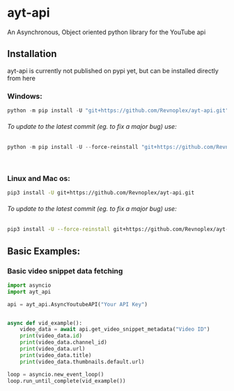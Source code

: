 # ayt-api
An Asynchronous, Object oriented python library for the YouTube api


## Installation

ayt-api is currently not published on pypi yet, but can be installed directly from here

### Windows:
```powershell
python -m pip install -U "git+https://github.com/Revnoplex/ayt-api.git"
```

###### To update to the latest commit (eg. to fix a major bug) use:
```powershell
python -m pip install -U --force-reinstall "git+https://github.com/Revnoplex/ayt-api.git"
```

 

### Linux and Mac os:
```bash
pip3 install -U git+https://github.com/Revnoplex/ayt-api.git
````


###### To update to the latest commit (eg. to fix a major bug) use:
```bash
pip3 install -U --force-reinstall git+https://github.com/Revnoplex/ayt-api.git
```


## Basic Examples:

### Basic video snippet data fetching
```python
import asyncio
import ayt_api

api = ayt_api.AsyncYoutubeAPI("Your API Key")


async def vid_example():
    video_data = await api.get_video_snippet_metadata("Video ID")
    print(video_data.id)
    print(video_data.channel_id)
    print(video_data.url)
    print(video_data.title)
    print(video_data.thumbnails.default.url)

loop = asyncio.new_event_loop()
loop.run_until_complete(vid_example())
```
